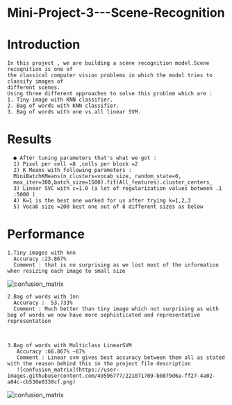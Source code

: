# Mini-Project-3---Scene-Recognition
# Introduction
    In this project , we are building a scene recognition model.Scene recognition is one of
    the classical computer vision problems in which the model tries to classify images of
    different scenes.
    Using three different approaches to solve this problem which are :
    1. Tiny image with KNN classifier.
    2. Bag of words with KNN classifier.
    3. Bag of words with one vs.all linear SVM.
    
# Results

      ● After tuning parameters that's what we got :
      1) Pixel per cell =8 ,cells per block =2
      2) K Means with following parameters :
      MiniBatchKMeans(n_clusters=vocab_size, random_state=0,
      max_iter=300,batch_size=1500).fit(All_features).cluster_centers_
      3) Linear SVC with c=1.0 (a lot of regularization values between .1
      :5000 )
      4) K=1 is the best one worked for us after trying k=1,2,3
      5) Vocab size =200 best one out of 8 different sizes as below
      
# Performance  
    1.Tiny images with knn 
      Accuracy :23.867%
      Comment : that is no surprising as we lost most of the information when resizing each image to small size 
    
![confusion_matrix](https://user-images.githubusercontent.com/49596777/221071533-c8d8a974-88b3-4a86-929a-4cbf49d1fe37.png)

    2.Bag of words with 1nn
      Accuracy :  53.733%
      Comment : Much better than tiny image which not surprising as with bag of words we now have more sophisticated and representative representation 



    3.Bag of words with Multiclass LinearSVM 
       Accuracy :66.867% ~67%
       Comment : Linear svm gives best accuracy between them all as stated with the reason behind this in the project file description 
       ![confusion_matrix](https://user-images.githubusercontent.com/49596777/221071709-b0879d6a-ff27-4a02-a84c-cb530e0338cf.png)

![confusion_matrix](https://user-images.githubusercontent.com/49596777/221071790-8975cda4-a3c8-47e1-bcf6-74a36a3bf8f7.png)
